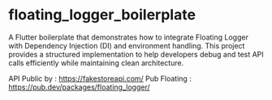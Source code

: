 # floating_logger_boilerplate
A Flutter boilerplate that demonstrates how to integrate Floating Logger with Dependency Injection (DI) and environment handling. This project provides a structured implementation to help developers debug and test API calls efficiently while maintaining clean architecture.

API Public by : https://fakestoreapi.com/
Pub Floating : https://pub.dev/packages/floating_logger/